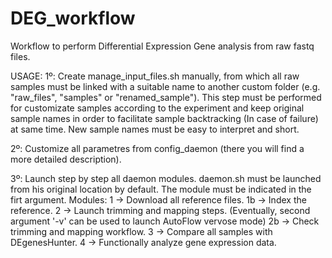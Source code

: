 # DEG_workflow
Workflow to perform Differential Expression Gene analysis from raw fastq files.

USAGE:
1º: Create manage_input_files.sh manually, from which all raw samples must be linked with a suitable name to another custom folder (e.g. "raw_files", "samples" or "renamed_sample"). This step must be performed for customizate samples according to the experiment and keep original sample names in order to facilitate sample backtracking (In case of failure) at same time. New sample names must be easy to interpret and short.

2º: Customize all parametres from config_daemon (there you will find a more detailed description).

3º: Launch step by step all daemon modules. daemon.sh must be launched from his original location by default. The module must be indicated in the firt argument.
  Modules:
  1 -> Download all reference files.
  1b -> Index the reference.
  2 -> Launch trimming and mapping steps. (Eventually, second argument '-v' can be used to launch AutoFlow vervose mode)
  2b -> Check trimming and mapping workflow.
  3 -> Compare all samples with DEgenesHunter.
  4 -> Functionally analyze gene expression data. 
